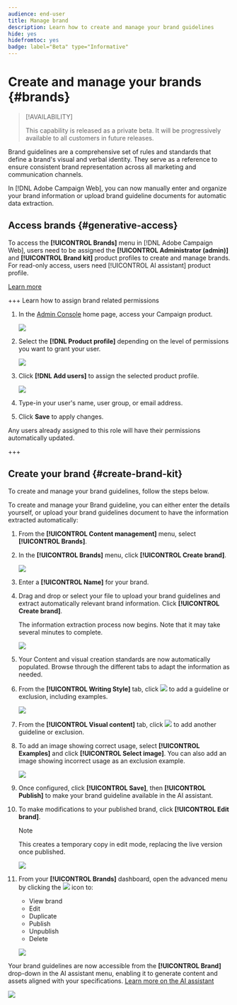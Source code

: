 ```yaml
---
audience: end-user
title: Manage brand
description: Learn how to create and manage your brand guidelines
hide: yes
hidefromtoc: yes
badge: label="Beta" type="Informative"
---
```

# Create and manage your brands {#brands}

>[!AVAILABILITY]
>
>This capability is released as a private beta. It will be progressively available to all customers in future releases.

Brand guidelines are a comprehensive set of rules and standards that define a brand's visual and verbal identity. They serve as a reference to ensure consistent brand representation across all marketing and communication channels.

In [!DNL Adobe Campaign Web], you can now manually enter and organize your brand information or upload brand guideline documents for automatic data extraction.

## Access brands {#generative-access}

To access the **[!UICONTROL Brands]** menu in [!DNL Adobe Campaign Web], users need to be assigned the **[!UICONTROL Administrator (admin)]** and **[!UICONTROL Brand kit]** product profiles to create and manage brands. For read-only access, users need [!UICONTROL AI assistant] product profile.

[Learn more](https://experienceleague.adobe.com/en/docs/campaign/campaign-v8/admin/permissions/manage-permissions)

+++  Learn how to assign brand related permissions

1. In the [Admin Console](https://adminconsole.adobe.com/enterprise) home page, access your Campaign product.

    ![](assets/brands_admin_1.png)

1. Select the **[!DNL Product profile]** depending on the level of permissions you want to grant your user.

    ![](assets/brands_admin_2.png)

1. Click **[!DNL Add users]** to assign the selected product profile.

    ![](assets/brands_admin_3.png)

1. Type-in your user's name, user group, or email address.

1. Click **Save** to apply changes.

Any users already assigned to this role will have their permissions automatically updated.

+++

## Create your brand {#create-brand-kit}

To create and manage your brand guidelines, follow the steps below.

To create and manage your Brand guideline, you can either enter the details yourself, or upload your brand guidelines document to have the information extracted automatically:


1. From the **[!UICONTROL Content management]** menu, select **[!UICONTROL Brands]**.

1. In the **[!UICONTROL Brands]** menu, click **[!UICONTROL Create brand]**.

    ![](assets/brands_1.png)

1. Enter a **[!UICONTROL Name]** for your brand.

1. Drag and drop or select your file to upload your brand guidelines and extract automatically relevant brand information. Click **[!UICONTROL Create brand]**.

    The information extraction process now begins. Note that it may take several minutes to complete.

    ![](assets/brands_7.png)

1. Your Content and visual creation standards are now automatically populated. Browse through the different tabs to adapt the information as needed.

1. From the **[!UICONTROL Writing Style]** tab, click ![](assets/do-not-localize/Smock_Add_18_N.svg) to add a guideline or exclusion, including examples.

    ![](assets/brands_2.png)

1. From the **[!UICONTROL Visual content]** tab, click ![](assets/do-not-localize/Smock_Add_18_N.svg) to add another guideline or exclusion. 

1. To add an image showing correct usage, select **[!UICONTROL Examples]** and click **[!UICONTROL Select image]**. You can also add an image showing incorrect usage as an exclusion example.

    ![](assets/brands_3.png)

1. Once configured, click **[!UICONTROL Save]**, then **[!UICONTROL Publish]** to make your brand guideline available in the AI assistant.

1. To make modifications to your published brand, click **[!UICONTROL Edit brand]**. 

    >[!NOTE]
    >
    >This creates a temporary copy in edit mode, replacing the live version once published.

    ![](assets/brands_4.png)

1. From your **[!UICONTROL Brands]** dashboard, open the advanced menu by clicking the ![](assets/do-not-localize/Smock_More_18_N.svg) icon to: 

    * View brand
    * Edit
    * Duplicate
    * Publish
    * Unpublish
    * Delete

    ![](assets/brands_5.png)

Your brand guidelines are now accessible from the **[!UICONTROL Brand]** drop-down in the AI assistant menu, enabling it to generate content and assets aligned with your specifications. [Learn more on the AI assistant](../email/generative-gs.md)

![](assets/brands_6.png)
